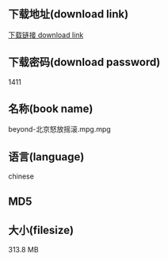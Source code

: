 ## 下载地址(download link)
[下载链接 download link](https://voluble-croquembouche-d321dc.netlify.app/?s=beyond-%E5%8C%97%E4%BA%AC%E6%80%92%E6%94%BE%E6%91%87%E6%BB%9A.mpg)

## 下载密码(download password)
1411

## 名称(book name)
beyond-北京怒放摇滚.mpg.mpg

## 语言(language)
chinese

## MD5


## 大小(filesize)
313.8 MB
